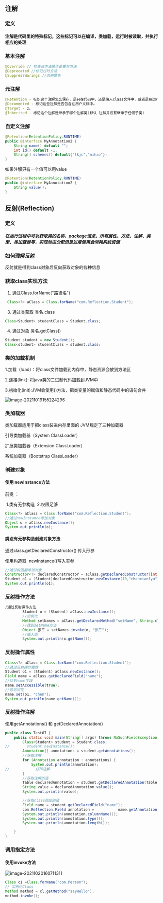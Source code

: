 ## 注解

### 定义

#### 注解是代码里的特殊标记，这些标记可以在编译，类加载，运行时被读取，并执行相应的处理

### 基本注解

```java
@Override // 检查该方法是否是重写方法
@Deprecated //标记过时方法
@SuppressWarings //忽略警告
```

### 元注解

```java
@Retention - 标识这个注解怎么保存，是只在代码中，还是编入class文件中，或者是在运行时可以通过反射访问。
@Documented - 标记这些注解是否包含在用户文档中。
@Target - z。
@Inherited - 标记这个注解是继承于哪个注解类(默认 注解并没有继承于任何子类)
```

### 自定义注解

```java
@Retention(RetentionPolicy.RUNTIME)
public @interface MyAnnotation2 {
    String name() default "";
    int id() default -1;
    String[] schemes() default{"lkjc","nihao"};
}
```

如果注解只有一个值可以用value
```JAVA
@Retention(RetentionPolicy.RUNTIME)
public @interface MyAnnotation2 {
    String value();
}
```



## 反射(Reflection)

### 定义

##### 在运行过程中可以获取类的名称、package信息、所有属性、方法、注解、类型、类加载器等，实现动态分配但是过度使用会消耗系统资源

### 如何理解反射
反射就是得到class对象后反向获取对象的各种信息

### 获取class实现方法

1. 通过Class.forName("路径名")

```java
 Class<?> aClass = Class.forName("com.Reflection.Student");
```
3. 通过类获取 类名.class
```JAVA
Class<Student> studentClass = Student.class;
```

4. 通过对象 类名.getClass()
```java
Student student = new Student();
Class<student> studentClass = student.class;
```

### 类的加载机制

1.加载（load）：将class文件加载到内存中，静态资源会放到方法区

2.连接(link): 将java类的二进制代码加载到JVM中

3.初始化(init):JVM会使用<CLINIT>()方法，把类变量的赋值和静态代码中的语句合并

![image-20211019155224296](C:\Users\Administrator\AppData\Roaming\Typora\typora-user-images\image-20211019155224296.png)

### 类加载器

类加载器适用于把class装进内存里面的 JVM规定了三种加载器

引导类加载器（System ClassLoader）

扩展类加载器（Extension ClassLoader）

系统加载器（Bootstrap ClassLoader）

### 创建对象
#### 使用 newInstance方法

前提 ：

​	1.类有无参构造
​	2.权限足够

```java
Class<?> aClass = Class.forName("com.Reflection.Student");
//通过newInstance添加对象
Object o = aClass.newInstance();
System.out.println(o);
```

#### 类没有无参构造创建对象方法

通过class.getDeclaredConstructor() 传入形参

使用构造器. newInstance()写入实参

```java
//通过构造器添加对象
Constructor<?> declaredConstructor = aClass.getDeclaredConstructor(int.class, String.class);
Student o1 = (Student)declaredConstructor.newInstance(10,"chenxianfyu");
System.out.println(o1);
```

### 反射操作方法

```java
/通过反射操作方法
        Student o = (Student) aClass.newInstance();
        //实例化
        Method setNames = aClass.getDeclaredMethod("setName", String.class);
        //找到setName方法
        Object 张三 = setNames.invoke(o, "张三");
        //插入值
        System.out.println(o.getName());
```

### 反射操作属性

```java
Class<?> aClass = Class.forName("com.Reflection.Student");
//通过反射操作属性
Student o1 = (Student) aClass.newInstance();
Field name = aClass.getDeclaredField("name");
//找到name字段
name.setAccessible(true);
//可访问性
name.set(o1, "chen");
System.out.println(name.getName());
```

### 反射操作注解

使用getAnnotations() 和 getDeclaredAnnotation()

```JAVA
public class Test07 {
    public static void main(String[] args) throws NoSuchFieldException {
        Class<Student> student = Student.class;
//        student.newInstance();
        Annotation[] annotations = student.getAnnotations();
        //获取注解
        for (Annotation annotation : annotations) {
            System.out.println(annotation);
//            打印注解
        }
        //获取注解的值
        Table declaredAnnotation = student.getDeclaredAnnotation(Table.class);
        String value = declaredAnnotation.value();
        System.out.println(value);

        //获取class指定的值
        Field name = student.getDeclaredField("name");
        com.Reflection.Field annotation = 			name.getAnnotation(com.Reflection.Field.class);
        System.out.println(annotation.columnName());
        System.out.println(annotation.type());
        System.out.println(annotation.length());

    }
}
```

### 调用指定方法

#### 使用invoke方法

![image-20211020160711311](C:\Users\Administrator\AppData\Roaming\Typora\typora-user-images\image-20211020160711311.png)

```java
Class c1 =Class.forName("com.Person");
// 实例化Class
Method method = cl.getMethod("sayHello");
method.invoke();
```

